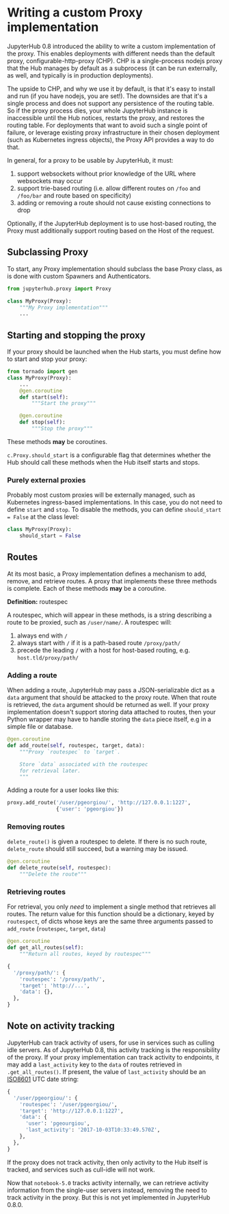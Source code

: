 # Writing a custom Proxy implementation

JupyterHub 0.8 introduced the ability to write a custom implementation of the
proxy. This enables deployments with different needs than the default proxy,
configurable-http-proxy (CHP). CHP is a single-process nodejs proxy that the
Hub manages by default as a subprocess (it can be run externally, as well, and
typically is in production deployments).

The upside to CHP, and why we use it by default, is that it's easy to install
and run (if you have nodejs, you are set!). The downsides are that it's a
single process and does not support any persistence of the routing table. So
if the proxy process dies, your whole JupyterHub instance is inaccessible
until the Hub notices, restarts the proxy, and restores the routing table. For
deployments that want to avoid such a single point of failure, or leverage
existing proxy infrastructure in their chosen deployment (such as Kubernetes
ingress objects), the Proxy API provides a way to do that.

In general, for a proxy to be usable by JupyterHub, it must:

1. support websockets without prior knowledge of the URL where websockets may
   occur
2. support trie-based routing (i.e. allow different routes on `/foo` and 
   `/foo/bar` and route based on specificity)
3. adding or removing a route should not cause existing connections to drop

Optionally, if the JupyterHub deployment is to use host-based routing,
the Proxy must additionally support routing based on the Host of the request.

## Subclassing Proxy

To start, any Proxy implementation should subclass the base Proxy class,
as is done with custom Spawners and Authenticators.

```python
from jupyterhub.proxy import Proxy

class MyProxy(Proxy):
    """My Proxy implementation"""
    ...
```

## Starting and stopping the proxy

If your proxy should be launched when the Hub starts, you must define how
to start and stop your proxy:

```python
from tornado import gen
class MyProxy(Proxy):
    ...
    @gen.coroutine
    def start(self):
        """Start the proxy"""

    @gen.coroutine
    def stop(self):
        """Stop the proxy"""
```

These methods **may** be  coroutines.

`c.Proxy.should_start` is a configurable flag that determines whether the
Hub should call these methods when the Hub itself starts and stops.

### Purely external proxies

Probably most custom proxies will be externally managed,
such as Kubernetes ingress-based implementations.
In this case, you do not need to define `start` and `stop`.
To disable the methods, you can define `should_start = False` at the class level:

```python
class MyProxy(Proxy):
    should_start = False
```

## Routes

At its most basic, a Proxy implementation defines a mechanism to add, remove,
and retrieve routes. A proxy that implements these three methods is complete.
Each of these methods **may** be a coroutine.

**Definition:** routespec

A routespec, which will appear in these methods, is a string describing a
route to be proxied, such as `/user/name/`. A routespec will:

1. always end with `/`
2. always start with `/` if it is a path-based route `/proxy/path/`
3. precede the leading `/` with a host for host-based routing, e.g.
   `host.tld/proxy/path/`

### Adding a route

When adding a route, JupyterHub may pass a JSON-serializable dict as a `data`
argument that should be attacked to the proxy route. When that route is
retrieved, the `data` argument should be returned as well. If your  proxy
implementation doesn't support storing data attached to routes, then your
Python wrapper may have to handle storing the `data` piece itself, e.g in a
simple file or database.

```python
@gen.coroutine
def add_route(self, routespec, target, data):
    """Proxy `routespec` to `target`.

    Store `data` associated with the routespec
    for retrieval later.
    """
```

Adding a route for a user looks like this:

```python
proxy.add_route('/user/pgeorgiou/', 'http://127.0.0.1:1227',
                {'user': 'pgeorgiou'})
```

### Removing routes

`delete_route()` is given a routespec to delete. If there is no such route,
`delete_route` should still succeed, but a warning may be issued.

```python
@gen.coroutine
def delete_route(self, routespec):
    """Delete the route"""
```

### Retrieving routes

For retrieval, you only *need* to implement a single method that retrieves all
routes. The return value for this function should be a dictionary, keyed by
`routespect`, of dicts whose keys are the same three arguments passed to
`add_route` (`routespec`, `target`, `data`)

```python
@gen.coroutine
def get_all_routes(self):
    """Return all routes, keyed by routespec"""
```

```python
{
  '/proxy/path/': {
    'routespec': '/proxy/path/',
    'target': 'http://...',
    'data': {},
  },
}
```

## Note on activity tracking

JupyterHub can track activity of users, for use in services such as culling
idle servers. As of JupyterHub 0.8, this activity tracking is the
responsibility of the proxy. If your proxy implementation can track activity
to endpoints, it may add a `last_activity` key to the `data` of routes
retrieved in `.get_all_routes()`. If present, the value of `last_activity`
should be an [ISO8601](https://en.wikipedia.org/wiki/ISO_8601) UTC date
string:

```python
{
  '/user/pgeorgiou/': {
    'routespec': '/user/pgeorgiou/',
    'target': 'http://127.0.0.1:1227',
    'data': {
      'user': 'pgeourgiou',
      'last_activity': '2017-10-03T10:33:49.570Z',
    },
  },
}
```

If the proxy does not track activity, then only activity to the Hub itself is
tracked, and services such as cull-idle will not work.

Now that `notebook-5.0` tracks activity internally, we can retrieve activity
information from the single-user servers instead, removing the need to track
activity in the proxy. But this is not yet implemented in JupyterHub 0.8.0.
